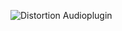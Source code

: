 

<img class="fit-picture"
     src="https://audiopluginshop.com/wp-content/uploads/2019/07/stereo-e1563201318437.png"
     alt="Distortion Audioplugin">
